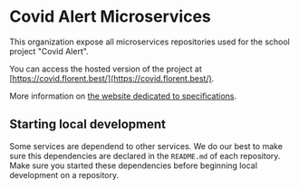 # Covid Alert Microservices

This organization expose all microservices repositories used for the school project "Covid Alert".

You can access the hosted version of the project at [https://covid.florent.best/](https://covid.florent.best/).

More information on [the website dedicated to specifications](https://covid-alert-microservices.github.io/specs/).

## Starting local development

Some services are dependend to other services. We do our best to make sure this dependencies are declared in the `README.md` of each repository. Make sure you started these dependencies before beginning local development on a repository.